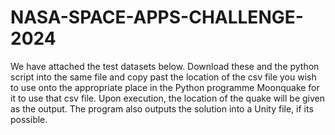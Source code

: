 # NASA-SPACE-APPS-CHALLENGE-2024
We have attached the test datasets below. Download these and the python script into the same file and copy past the location of the csv file you wish to use onto the appropriate place in the Python programme Moonquake for it to use that csv file. Upon execution, the location of the quake will be given as the output. The program also outputs the solution into a Unity file, if its possible.
